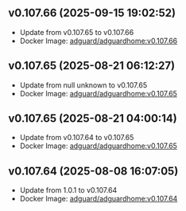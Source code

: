 ## v0.107.66 (2025-09-15 19:02:52)
- Update from v0.107.65 to v0.107.66
- Docker Image: [adguard/adguardhome:v0.107.66](https://hub.docker.com/r/adguard/adguardhome/tags)

## v0.107.65 (2025-08-21 06:12:27)
- Update from null
unknown to v0.107.65
- Docker Image: [adguard/adguardhome:v0.107.65](https://hub.docker.com/r/adguard/adguardhome/tags)

## v0.107.65 (2025-08-21 04:00:14)
- Update from v0.107.64 to v0.107.65
- Docker Image: [adguard/adguardhome:v0.107.65](https://hub.docker.com/r/adguard/adguardhome/tags)

## v0.107.64 (2025-08-08 16:07:05)
- Update from 1.0.1 to v0.107.64
- Docker Image: [adguard/adguardhome:v0.107.64](https://hub.docker.com/r/adguard/adguardhome/tags)


